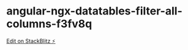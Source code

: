# angular-ngx-datatables-filter-all-columns-f3fv8q

[Edit on StackBlitz ⚡️](https://stackblitz.com/edit/angular-ngx-datatables-filter-all-columns-f3fv8q)